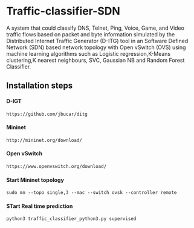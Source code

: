 # Traffic-classifier-SDN
A system that could classify DNS, Telnet, Ping, Voice, Game, and Video traffic flows based on packet and byte information simulated by the Distributed Internet Traffic Generator (D-ITG) tool in an Software Defined Network (SDN) based network topology with Open vSwitch (OVS) using machine learning algorithms such as Logistic regression,K-Means clustering,K nearest neighbours, SVC, Gaussian NB and Random Forest Classifier.

## Installation steps

#### D-IGT

```
https://github.com/jbucar/ditg
```


#### Mininet

```
http://mininet.org/download/
```

#### Open vSwitch

```
https://www.openvswitch.org/download/
```

#### Start Mininet topology

```
sudo mn --topo single,3 --mac --switch ovsk --controller remote

```
#### STart Real time prediction

```
python3 traffic_classifier_python3.py supervised 
```
